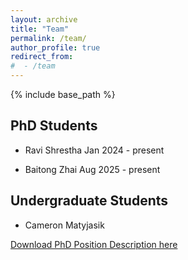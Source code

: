 ```yaml
---
layout: archive
title: "Team"
permalink: /team/
author_profile: true
redirect_from:
#  - /team
---
```


{% include base_path %}

PhD Students
-----
* Ravi Shrestha
Jan 2024 - present


* Baitong Zhai
Aug 2025 - present

Undergraduate Students
-----
* Cameron Matyjasik



[Download PhD Position Description here](https://lushawangece.github.io//files/ad.pdf)
  